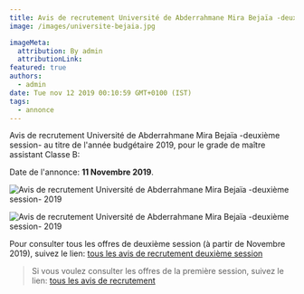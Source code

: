 ```yaml
---
title: Avis de recrutement Université de Abderrahmane Mira Bejaïa -deuxième session-
image: /images/universite-bejaia.jpg

imageMeta:
  attribution: By admin
  attributionLink:
featured: true
authors:
  - admin
date: Tue nov 12 2019 00:10:59 GMT+0100 (IST)
tags:
  - annonce
---
```

Avis de recrutement Université de Abderrahmane Mira Bejaïa -deuxième session- au titre de l'année budgétaire 2019, pour le grade de maître assistant Classe B:

Date de l'annonce: **11 Novembre 2019**.

![Avis de recrutement Université de Abderrahmane Mira Bejaïa -deuxième session- 2019](/images/avis-de-recruetemnt-universite-bejaia-2-session.jpeg)

![Avis de recrutement Université de Abderrahmane Mira Bejaïa -deuxième session- 2019](/images/avis-de-recruetemnt-universite-bejaia-2-session-2.jpeg)


Pour consulter tous les offres de deuxième session (à partir de Novembre 2019), suivez le lien: [tous les avis de recrutement deuxième session](/tous-les-avis-de-recrutement-mitre-assistant-classe-b-au-titre-de-l-annee-2019-deuxieme-session/)

>Si vous voulez consulter les offres de la première session, suivez le lien: [tous les avis de recrutement](/tous_les_avis_de_recrutement_annee_budgetaire_2019/)
